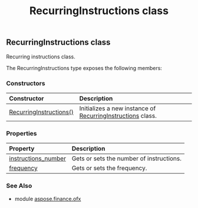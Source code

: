 ﻿---
title: RecurringInstructions class
second_title: Aspose.Finance for Python via .NET API References
description: 
type: docs
weight: 840
url: /python-net/aspose.finance.ofx/recurringinstructions/
is_root: false
---

## RecurringInstructions class

Recurring instructions class.



The RecurringInstructions type exposes the following members:

### Constructors
| Constructor | Description |
| :- | :- |
| [RecurringInstructions()](/finance/python-net/aspose.finance.ofx/recurringinstructions/__init__/#) | Initializes a new instance of [RecurringInstructions](/finance/python-net/aspose.finance.ofx/recurringinstructions) class. |


### Properties
| Property | Description |
| :- | :- |
| [instructions_number](/finance/python-net/aspose.finance.ofx/recurringinstructions/instructions_number) | Gets or sets the number of instructions. |
| [frequency](/finance/python-net/aspose.finance.ofx/recurringinstructions/frequency) | Gets or sets the frequency. |


### See Also

* module [aspose.finance.ofx](../)
